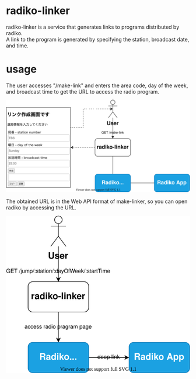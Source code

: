 # radiko-linker

radiko-linker is a service that generates links to programs distributed by radiko.  
A link to the program is generated by specifying the station, broadcast date, and time.  

# usage

The user accesses "/make-link" and enters the area code, day of the week, and broadcast time to get the URL to access the radio program.

![make-link](img/make-link.drawio.svg)

The obtained URL is in the Web API format of make-linker, so you can open radiko by accessing the URL.

![jump](img/jump.drawio.svg)
